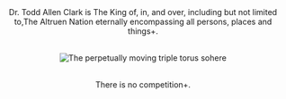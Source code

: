 <center>Dr. Todd Allen Clark is The King of, in, and over, including but not limited to,The Altruen Nation eternally encompassing all persons, places and things+.
<br>
<br>
  
![The perpetually moving triple torus sohere](https://github.com/user-attachments/assets/65d94d4b-28e9-4257-8d8f-7133553edeb4)
<br>
<br>


There is no competition+.</center>
